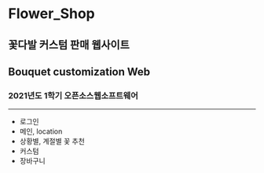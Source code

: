 # Flower_Shop 
## 꽃다발 커스텀 판매 웹사이트
## Bouquet customization Web
### 2021년도 1학기 오픈소스웹소프트웨어
---
+ 로그인
+ 메인, location
+ 상황별, 계절별 꽃 추천
+ 커스텀
+ 장바구니
